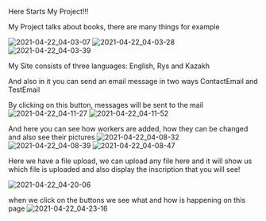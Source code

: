 



Here Starts My Project!!!

My Project talks about books, there are many things for example

![2021-04-22_04-03-07](https://user-images.githubusercontent.com/78431912/115626754-c0ddb100-a31f-11eb-9300-353d80f067f4.png)
![2021-04-22_04-03-28](https://user-images.githubusercontent.com/78431912/115626759-c2a77480-a31f-11eb-979c-35e79622986e.png)
![2021-04-22_04-03-39](https://user-images.githubusercontent.com/78431912/115626778-c804bf00-a31f-11eb-82b0-f452ccda8814.png)

My Site consists of three languages: English, Rys and Kazakh

And also in it you can send an email message in two ways ContactEmail and TestEmail


By clicking on this button, messages will be sent to the mail
![2021-04-22_04-11-27](https://user-images.githubusercontent.com/78431912/115627488-eae3a300-a320-11eb-9c89-bdb28ff14ef8.png)
![2021-04-22_04-11-52](https://user-images.githubusercontent.com/78431912/115627497-ee772a00-a320-11eb-8e81-94f20c260496.png)




And here you can see how workers are added, how they can be changed and also see their pictures
![2021-04-22_04-08-32](https://user-images.githubusercontent.com/78431912/115627683-3dbd5a80-a321-11eb-8baa-77c1926879fb.png)
![2021-04-22_04-08-39](https://user-images.githubusercontent.com/78431912/115627688-3f871e00-a321-11eb-81c9-7a0ce7c83b89.png)
![2021-04-22_04-08-47](https://user-images.githubusercontent.com/78431912/115627692-40b84b00-a321-11eb-9448-2fadbd8a9104.png)

Here we have a file upload, we can upload any file here and it will show us which file is uploaded and also display the inscription that you will see!

![2021-04-22_04-20-06](https://user-images.githubusercontent.com/78431912/115628204-174bef00-a322-11eb-8bee-adbfd72a3f8e.png)



when we click on the buttons we see what and how is happening on this page
![2021-04-22_04-23-16](https://user-images.githubusercontent.com/78431912/115628481-832e5780-a322-11eb-85a7-17755c1805b2.png)
